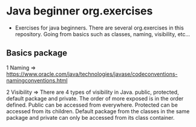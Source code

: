 # Java beginner org.exercises
- Exercises for java beginners. There are several org.exercises in this repository. Going from basics such as
classes, naming, visibility, etc...
  
## Basics package

1 Naming => https://www.oracle.com/java/technologies/javase/codeconventions-namingconventions.html

2 Visibility => There are 4 types of visibility in Java. public, protected, default package and private. 
The order of more exposed is in the order defined. Public can be accessed from everywhere. Protected can be accessed from its children. 
Default package from the classes in the same package and private can only be accessed from its class container. 

